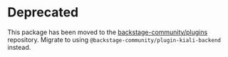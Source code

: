 # Deprecated

This package has been moved to the [backstage-community/plugins](https://github.com/backstage/community-plugins) repository. Migrate to using `@backstage-community/plugin-kiali-backend` instead.

